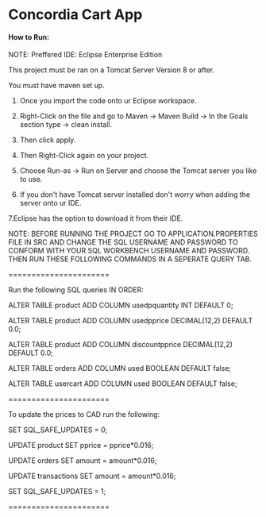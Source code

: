# Concordia Cart App
#### How to Run:

NOTE: Preffered IDE: Eclipse Enterprise Edition

This project must be ran on a Tomcat Server Version 8 or after.

You must have maven set up.

  1. Once you import the code onto ur Eclipse workspace. 

  2. Right-Click on the file and go to Maven -> Maven Build -> In the Goals section type -> clean install.

  3. Then click apply.

  4. Then Right-Click again on your project.

  5. Choose Run-as -> Run on Server and choose the Tomcat server you like to use.

  6. If you don't have Tomcat server installed don't worry when adding the server onto ur IDE.

7.Eclipse has the option to download it from their IDE.

NOTE: BEFORE RUNNING THE PROJECT GO TO APPLICATION.PROPERTIES FILE IN SRC AND CHANGE THE SQL USERNAME AND PASSWORD TO CONFORM WITH 
YOUR SQL WORKBENCH USERNAME AND PASSWORD. THEN RUN THESE FOLLOWING COMMANDS IN A SEPERATE QUERY TAB.

======================

Run the following SQL queries IN ORDER:

ALTER TABLE product
ADD COLUMN usedpquantity INT
DEFAULT 0;

ALTER TABLE product
ADD COLUMN usedpprice DECIMAL(12,2)
DEFAULT 0.0;

ALTER TABLE product
ADD COLUMN discountpprice DECIMAL(12,2)
DEFAULT 0.0;

ALTER TABLE orders
ADD COLUMN used BOOLEAN
DEFAULT false;

ALTER TABLE usercart
ADD COLUMN used BOOLEAN
DEFAULT false;

======================

To update the prices to CAD run the following:


SET SQL_SAFE_UPDATES = 0;

UPDATE product
SET pprice = pprice*0.016;

UPDATE orders
SET amount = amount*0.016;

UPDATE transactions
SET amount = amount*0.016;

SET SQL_SAFE_UPDATES = 1;

======================
